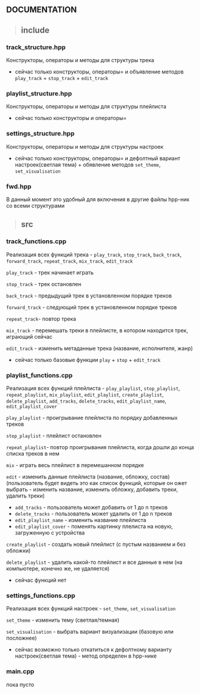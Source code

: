 ## DOCUMENTATION
> ## include
### track_structure.hpp
Конструкторы, операторы и методы для структуры трека
* сейчас только конструкторы, операторы= и объявление методов `play_track` + `stop_track` + `edit_track`
### playlist_structure.hpp
Конструкторы, операторы и методы для структуры плейлиста
* сейчас только конструкторы и операторы=
### settings_structure.hpp
Конструкторы, операторы и методы для структуры настроек
* сейчас только конструкторы, операторы= и дефолтный вариант настроек(светлая тема) + обявление методов `set_theme`, `set_visualisation`
### fwd.hpp
В данный момент это удобный для включения в другие файлы hpp-ник со всеми структурами
> ## src
### track_functions.cpp
Реализация всех функций трека - `play_track`, `stop_track`, `back_track`, `forward_track`,  `repeat_track`, `mix_track`, `edit_track`

`play_track` - трек начинает играть

`stop_track` - трек остановлен

`back_track` - предыдущий трек в установленном порядке треков

`forward_track` - следующий трек в установленном порядке треков

`repeat_track`- повтор трека

`mix_track` - перемешать треки в плейлисте, в котором находится трек, играющий сейчас

`edit_track` - изменить метаданные трека (название, исполнителя, жанр)

* сейчас только базовые функции `play` + `stop` + `edit_track`
### playlist_functions.cpp
Реализация всех функций плейлиста - `play_playlist`, `stop_playlist`, `repeat_playlist`, `mix_playlist`, `edit_playlist`, `create_playlist`, `delete_playlist`, `add_tracks`, `delete_tracks`, `edit_playlist_name`, `edit_playlist_cover`

`play_playlist` - проигрывание плейлиста по порядку добавленных треков

`stop_playlist` - плейлист остановлен

`repeat_playlist`- повтор проигрывания плейлиста, когда дошли до конца списка треков в нем

`mix` - играть весь плейлист в перемешанном порядке

`edit` - изменить данные плейлиста (название, обложку, состав) (пользователь будет видеть это как список функций, которые он ожет выбрать - изменить название, изменить обложку, добавить треки, удалить треки)
- `add_tracks` - пользователь может добавить от 1 до n треков
- `delete_tracks` - пользователь может удалить от 1 до n треков
- `edit_playlist_name` - изменить название плейлиста
- `edit_playlist_cover` - поменять картинку плелиста на новую, загруженную с устройства

`create_playlist` - создать новый плейлист (с пустым названием и без обложки)

`delete_playlist` - удалить какой-то плейлист и все данные в нем (на компьютере, конечно же, не удаляется)

* сейчас функций нет
### settings_functions.cpp
Реализация всех функций настроек - `set_theme`, `set_visualisation`

`set_theme` - изменить тему (светлая/темная)

`set_visualisation` - выбрать вариант визуализации (базовую или посложнее)

* сейчас возможно только откатиться к дефолтному варианту настроек(светлая тема) - метод определен в hpp-нике

### main.cpp
пока пусто
